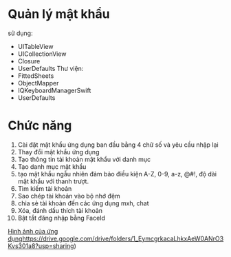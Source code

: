 # Quản lý mật khẩu
sử dụng:
+ UITableView
+ UICollectionView
+ Closure
+ UserDefaults
Thư viện:
+ FittedSheets
+ ObjectMapper
+ IQKeyboardManagerSwift
+ UserDefaults
# Chức năng
1. Cài đặt mật khẩu ứng dụng ban đầu bằng 4 chữ số và yêu cầu nhập lại
2. Thay đổi mật khẩu ứng dụng
3. Tạo thông tin tài khoản mật khẩu với danh mục
4. Tạo danh mục mật khẩu
5. tạo mật khẩu ngẫu nhiên đảm bảo điều kiện A-Z, 0-9, a-z, @#!, độ dài mật khẩu với thanh trượt.
6. Tìm kiếm tài khoản
7. Sao chép tài khoản vào bộ nhớ đệm
8. chia sẻ tài khoản đến các ứng dụng mxh, chat
9. Xóa, đánh dấu thích tài khoản
10. Bật tắt đăng nhập bằng FaceId
   
[Hình ảnh của ứng dụng](https://drive.google.com/drive/folders/1_EymcgrkacaLhkxAeW0ANrO3Kvs301a8?usp=sharing)https://drive.google.com/drive/folders/1_EymcgrkacaLhkxAeW0ANrO3Kvs301a8?usp=sharing)
